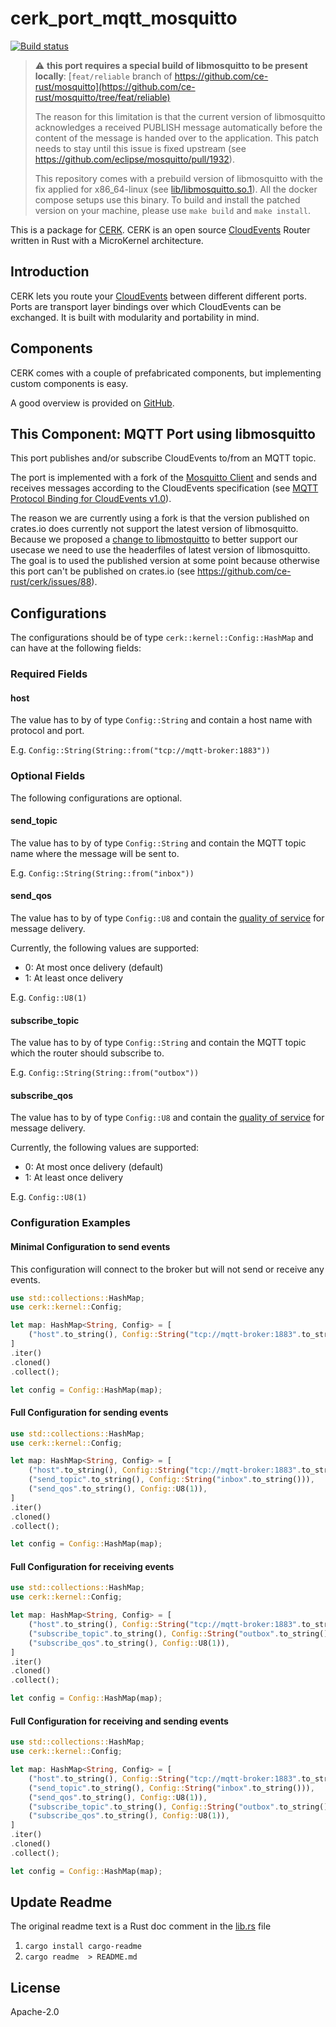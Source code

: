 # cerk_port_mqtt_mosquitto

[![Build status](https://badge.buildkite.com/4494e29d5f2c47e3fe998af46dff78a447800a76a68024e392.svg?branch=master)](https://buildkite.com/ce-rust/cerk)


> :warning:  **this port requires a special build of libmosquitto to be present locally**: [`feat/reliable` branch of https://github.com/ce-rust/mosquitto](https://github.com/ce-rust/mosquitto/tree/feat/reliable)
>
> The reason for this limitation is that the current version of libmosquitto acknowledges a received PUBLISH message automatically before the content of the message is handed over to the application.
> This patch needs to stay until this issue is fixed upstream (see https://github.com/eclipse/mosquitto/pull/1932).
>
> This repository comes with a prebuild version of libmosquitto with the fix applied for x86_64-linux (see [lib/libmosquitto.so.1](../lib/libmosquitto.so.1)).
> All the docker compose setups use this binary.
> To build and install the patched version on your machine, please use `make build` and `make install`.

This is a package for [CERK](https://github.com/ce-rust/cerk).
CERK is an open source [CloudEvents](https://github.com/cloudevents/spec) Router written in Rust with a MicroKernel architecture.

## Introduction

CERK lets you route your [CloudEvents](https://github.com/cloudevents/spec) between different different ports.
Ports are transport layer bindings over which CloudEvents can be exchanged.
It is built with modularity and portability in mind.

## Components

CERK comes with a couple of prefabricated components, but implementing custom components is easy.

A good overview is provided on [GitHub](https://github.com/ce-rust/cerk/).

## This Component: MQTT Port using libmosquitto

This port publishes and/or subscribe CloudEvents to/from an MQTT topic.

The port is implemented with a fork of the [Mosquitto Client](https://docs.rs/mosquitto-client/0.1.5/mosquitto_client/)
and sends and receives messages according to the CloudEvents specification (see [MQTT Protocol Binding for CloudEvents v1.0](https://github.com/cloudevents/spec/blob/v1.0/mqtt-protocol-binding.md)).

The reason we are currently using a fork is that the version published on crates.io does currently not support the latest version of libmosquitto.
Because we proposed a [change to libmostquitto](https://github.com/eclipse/mosquitto/pull/1932) to better support our usecase we need to use the headerfiles of latest version of libmosquitto.
The goal is to used the published version at some point because otherwise this port can't be published on crates.io (see https://github.com/ce-rust/cerk/issues/88).


## Configurations

The configurations should be of type `cerk::kernel::Config::HashMap` and can have at the following fields:

### Required Fields

#### host

The value has to by of type `Config::String` and contain a host name with protocol and port.

E.g. `Config::String(String::from("tcp://mqtt-broker:1883"))`

### Optional Fields

The following configurations are optional.

#### send_topic

The value has to by of type `Config::String` and contain the MQTT topic name where the message will be sent to.

E.g. `Config::String(String::from("inbox"))`

#### send_qos

The value has to by of type `Config::U8` and contain the [quality of service](http://docs.oasis-open.org/mqtt/mqtt/v3.1.1/os/mqtt-v3.1.1-os.html#_Toc398718099) for message delivery.

Currently, the following values are supported:

* 0: At most once delivery (default)
* 1: At least once delivery

E.g. `Config::U8(1)`

#### subscribe_topic

The value has to by of type `Config::String` and contain the MQTT topic which the router should subscribe to.

E.g. `Config::String(String::from("outbox"))`

#### subscribe_qos

The value has to by of type `Config::U8` and contain the [quality of service](http://docs.oasis-open.org/mqtt/mqtt/v3.1.1/os/mqtt-v3.1.1-os.html#_Toc398718099) for message delivery.

Currently, the following values are supported:

* 0: At most once delivery (default)
* 1: At least once delivery

E.g. `Config::U8(1)`

### Configuration Examples

#### Minimal Configuration to send events

This configuration will connect to the broker but will not send or receive any events.

```rust
use std::collections::HashMap;
use cerk::kernel::Config;

let map: HashMap<String, Config> = [
    ("host".to_string(), Config::String("tcp://mqtt-broker:1883".to_string())),
]
.iter()
.cloned()
.collect();

let config = Config::HashMap(map);
```

#### Full Configuration for sending events

```rust
use std::collections::HashMap;
use cerk::kernel::Config;

let map: HashMap<String, Config> = [
    ("host".to_string(), Config::String("tcp://mqtt-broker:1883".to_string())),
    ("send_topic".to_string(), Config::String("inbox".to_string())),
    ("send_qos".to_string(), Config::U8(1)),
]
.iter()
.cloned()
.collect();

let config = Config::HashMap(map);
```

#### Full Configuration for receiving events

```rust
use std::collections::HashMap;
use cerk::kernel::Config;

let map: HashMap<String, Config> = [
    ("host".to_string(), Config::String("tcp://mqtt-broker:1883".to_string())),
    ("subscribe_topic".to_string(), Config::String("outbox".to_string())),
    ("subscribe_qos".to_string(), Config::U8(1)),
]
.iter()
.cloned()
.collect();

let config = Config::HashMap(map);
```

#### Full Configuration for receiving and sending events

```rust
use std::collections::HashMap;
use cerk::kernel::Config;

let map: HashMap<String, Config> = [
    ("host".to_string(), Config::String("tcp://mqtt-broker:1883".to_string())),
    ("send_topic".to_string(), Config::String("inbox".to_string())),
    ("send_qos".to_string(), Config::U8(1)),
    ("subscribe_topic".to_string(), Config::String("outbox".to_string())),
    ("subscribe_qos".to_string(), Config::U8(1)),
]
.iter()
.cloned()
.collect();

let config = Config::HashMap(map);
```


## Update Readme

The original readme text is a Rust doc comment in the [lib.rs](./src/lib.rs) file

1. `cargo install cargo-readme`
2. `cargo readme  > README.md`

## License

Apache-2.0
